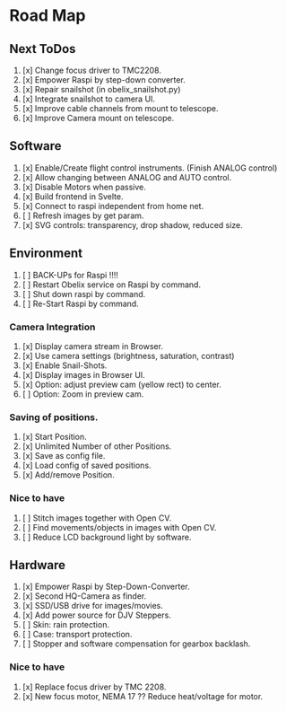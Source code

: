 # Road Map

## Next ToDos

1. [x] Change focus driver to TMC2208.
1. [x] Empower Raspi by step-down converter.
1. [x] Repair snailshot (in obelix_snailshot.py)
1. [x] Integrate snailshot to camera UI.
1. [x] Improve cable channels from mount to telescope.
1. [x] Improve Camera mount on telescope.

## Software
1. [x] Enable/Create flight control instruments. (Finish ANALOG control)
1. [x] Allow changing between ANALOG and AUTO control.
1. [x] Disable Motors when passive.
1. [x] Build frontend in Svelte.
1. [x] Connect to raspi independent from home net.
1. [ ] Refresh images by get param.
1. [x] SVG controls: transparency, drop shadow, reduced size.  

## Environment
1. [ ] BACK-UPs for Raspi !!!!
1. [ ] Restart Obelix service on Raspi by command.
1. [ ] Shut down raspi by command.
1. [ ] Re-Start Raspi by command.

### Camera Integration
1. [x] Display camera stream in Browser.
1. [x] Use camera settings (brightness, saturation, contrast)
1. [x] Enable Snail-Shots.
1. [x] Display images in Browser UI.
1. [x] Option: adjust preview cam (yellow rect) to center.
1. [ ] Option: Zoom in preview cam.

### Saving of positions.
1. [x] Start Position.
1. [x] Unlimited Number of other Positions.
1. [x] Save as config file.
1. [x] Load config of saved positions.
1. [x] Add/remove Position.
 

### Nice to have
1. [ ] Stitch images together with Open CV.
1. [ ] Find movements/objects in images with Open CV.
1. [ ] Reduce LCD background light by software.

## Hardware
1. [x] Empower Raspi by Step-Down-Converter.
1. [x] Second HQ-Camera as finder.
1. [x] SSD/USB drive for images/movies.
3. [x] Add power source for DJV Steppers. 
1. [ ] Skin: rain protection.
1. [ ] Case: transport protection.
2. [ ] Stopper and software compensation for gearbox backlash.

### Nice to have 
1. [x] Replace focus driver by TMC 2208.
1. [x] New focus motor, NEMA 17 ?? Reduce heat/voltage for motor.
